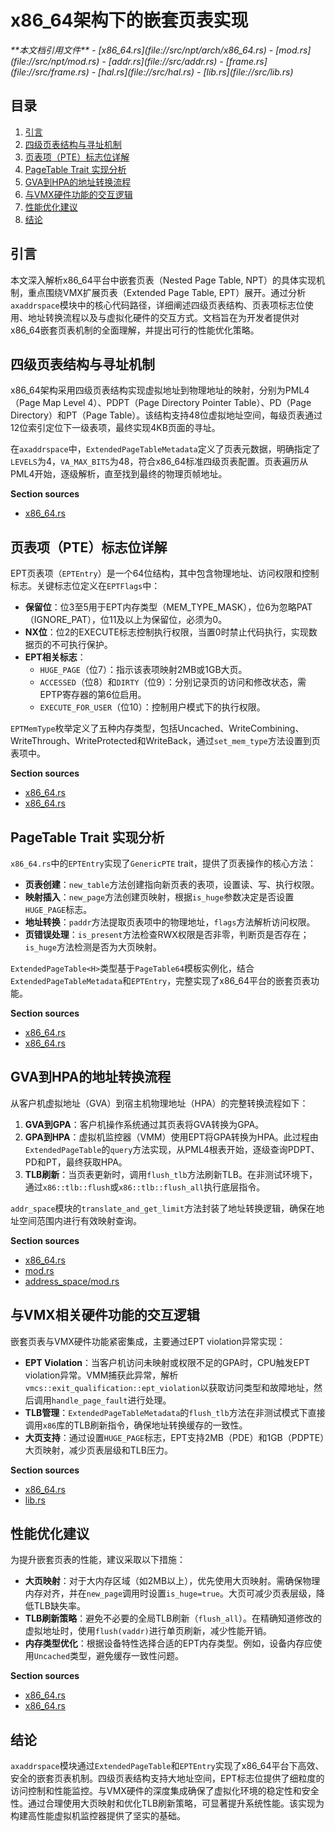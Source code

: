 # x86_64架构下的嵌套页表实现

<cite>
**本文档引用文件**  
- [x86_64.rs](file://src/npt/arch/x86_64.rs)
- [mod.rs](file://src/npt/mod.rs)
- [addr.rs](file://src/addr.rs)
- [frame.rs](file://src/frame.rs)
- [hal.rs](file://src/hal.rs)
- [lib.rs](file://src/lib.rs)
</cite>

## 目录
1. [引言](#引言)
2. [四级页表结构与寻址机制](#四级页表结构与寻址机制)
3. [页表项（PTE）标志位详解](#页表项pte标志位详解)
4. [PageTable Trait 实现分析](#pagetable-trait-实现分析)
5. [GVA到HPA的地址转换流程](#gva到hpa的地址转换流程)
6. [与VMX硬件功能的交互逻辑](#与vmx硬件功能的交互逻辑)
7. [性能优化建议](#性能优化建议)
8. [结论](#结论)

## 引言
本文深入解析x86_64平台中嵌套页表（Nested Page Table, NPT）的具体实现机制，重点围绕VMX扩展页表（Extended Page Table, EPT）展开。通过分析`axaddrspace`模块中的核心代码路径，详细阐述四级页表结构、页表项标志位使用、地址转换流程以及与虚拟化硬件的交互方式。文档旨在为开发者提供对x86_64嵌套页表机制的全面理解，并提出可行的性能优化策略。

## 四级页表结构与寻址机制
x86_64架构采用四级页表结构实现虚拟地址到物理地址的映射，分别为PML4（Page Map Level 4）、PDPT（Page Directory Pointer Table）、PD（Page Directory）和PT（Page Table）。该结构支持48位虚拟地址空间，每级页表通过12位索引定位下一级表项，最终实现4KB页面的寻址。

在`axaddrspace`中，`ExtendedPageTableMetadata`定义了页表元数据，明确指定了`LEVELS`为4，`VA_MAX_BITS`为48，符合x86_64标准四级页表配置。页表遍历从PML4开始，逐级解析，直至找到最终的物理页帧地址。

**Section sources**
- [x86_64.rs](file://src/npt/arch/x86_64.rs#L155-L160)

## 页表项（PTE）标志位详解
EPT页表项（`EPTEntry`）是一个64位结构，其中包含物理地址、访问权限和控制标志。关键标志位定义在`EPTFlags`中：

- **保留位**：位3至5用于EPT内存类型（MEM_TYPE_MASK），位6为忽略PAT（IGNORE_PAT），位11及以上为保留位，必须为0。
- **NX位**：位2的EXECUTE标志控制执行权限，当置0时禁止代码执行，实现数据页的不可执行保护。
- **EPT相关标志**：
  - `HUGE_PAGE`（位7）：指示该表项映射2MB或1GB大页。
  - `ACCESSED`（位8）和`DIRTY`（位9）：分别记录页的访问和修改状态，需EPTP寄存器的第6位启用。
  - `EXECUTE_FOR_USER`（位10）：控制用户模式下的执行权限。

`EPTMemType`枚举定义了五种内存类型，包括Uncached、WriteCombining、WriteThrough、WriteProtected和WriteBack，通过`set_mem_type`方法设置到页表项中。

**Section sources**
- [x86_64.rs](file://src/npt/arch/x86_64.rs#L10-L31)
- [x86_64.rs](file://src/npt/arch/x86_64.rs#L33-L48)

## PageTable Trait 实现分析
`x86_64.rs`中的`EPTEntry`实现了`GenericPTE` trait，提供了页表操作的核心方法：

- **页表创建**：`new_table`方法创建指向新页表的表项，设置读、写、执行权限。
- **映射插入**：`new_page`方法创建页映射，根据`is_huge`参数决定是否设置`HUGE_PAGE`标志。
- **地址转换**：`paddr`方法提取页表项中的物理地址，`flags`方法解析访问权限。
- **页错误处理**：`is_present`方法检查RWX权限是否非零，判断页是否存在；`is_huge`方法检测是否为大页映射。

`ExtendedPageTable<H>`类型基于`PageTable64`模板实例化，结合`ExtendedPageTableMetadata`和`EPTEntry`，完整实现了x86_64平台的嵌套页表功能。

**Section sources**
- [x86_64.rs](file://src/npt/arch/x86_64.rs#L79-L174)
- [x86_64.rs](file://src/npt/arch/x86_64.rs#L155-L165)

## GVA到HPA的地址转换流程
从客户机虚拟地址（GVA）到宿主机物理地址（HPA）的完整转换流程如下：

1. **GVA到GPA**：客户机操作系统通过其页表将GVA转换为GPA。
2. **GPA到HPA**：虚拟机监控器（VMM）使用EPT将GPA转换为HPA。此过程由`ExtendedPageTable`的`query`方法实现，从PML4根表开始，逐级查询PDPT、PD和PT，最终获取HPA。
3. **TLB刷新**：当页表更新时，调用`flush_tlb`方法刷新TLB。在非测试环境下，通过`x86::tlb::flush`或`x86::tlb::flush_all`执行底层指令。

`addr_space`模块的`translate_and_get_limit`方法封装了地址转换逻辑，确保在地址空间范围内进行有效映射查询。

**Section sources**
- [x86_64.rs](file://src/npt/arch/x86_64.rs#L162-L165)
- [mod.rs](file://src/npt/mod.rs#L3-L7)
- [address_space/mod.rs](file://src/address_space/mod.rs#L237-L246)

## 与VMX相关硬件功能的交互逻辑
嵌套页表与VMX硬件功能紧密集成，主要通过EPT violation异常实现：

- **EPT Violation**：当客户机访问未映射或权限不足的GPA时，CPU触发EPT violation异常。VMM捕获此异常，解析`vmcs::exit_qualification::ept_violation`以获取访问类型和故障地址，然后调用`handle_page_fault`进行处理。
- **TLB管理**：`ExtendedPageTableMetadata`的`flush_tlb`方法在非测试模式下直接调用`x86`库的TLB刷新指令，确保地址转换缓存的一致性。
- **大页支持**：通过设置`HUGE_PAGE`标志，EPT支持2MB（PDE）和1GB（PDPTE）大页映射，减少页表层级和TLB压力。

**Section sources**
- [x86_64.rs](file://src/npt/arch/x86_64.rs#L162-L165)
- [lib.rs](file://src/lib.rs#L42-L48)

## 性能优化建议
为提升嵌套页表的性能，建议采取以下措施：

- **大页映射**：对于大内存区域（如2MB以上），优先使用大页映射。需确保物理内存对齐，并在`new_page`调用时设置`is_huge=true`。大页可减少页表层级，降低TLB缺失率。
- **TLB刷新策略**：避免不必要的全局TLB刷新（`flush_all`）。在精确知道修改的虚拟地址时，使用`flush(vaddr)`进行单页刷新，减少性能开销。
- **内存类型优化**：根据设备特性选择合适的EPT内存类型。例如，设备内存应使用`Uncached`类型，避免缓存一致性问题。

**Section sources**
- [x86_64.rs](file://src/npt/arch/x86_64.rs#L79-L128)
- [x86_64.rs](file://src/npt/arch/x86_64.rs#L162-L165)

## 结论
`axaddrspace`模块通过`ExtendedPageTable`和`EPTEntry`实现了x86_64平台下高效、安全的嵌套页表机制。四级页表结构支持大地址空间，EPT标志位提供了细粒度的访问控制和性能监控。与VMX硬件的深度集成确保了虚拟化环境的稳定性和安全性。通过合理使用大页映射和优化TLB刷新策略，可显著提升系统性能。该实现为构建高性能虚拟机监控器提供了坚实的基础。